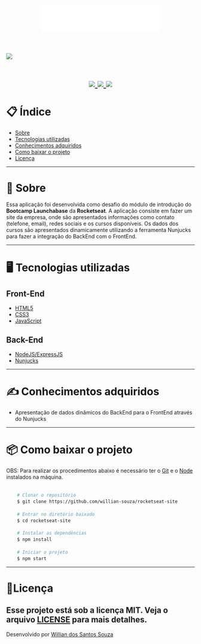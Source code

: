 <h1 align="center">
    <img src="public/img/logo.svg">
<h1>

<h1>
    <img src="public/img/rocketseat.gif">
<h1>

<h1 align = "center">
    <a href="https://www.linkedin.com/in/willian-ssouza/">
        <img src="https://img.shields.io/badge/made%20by-Willian%20Souza-orange">
    </a>
    <a href="https://github.com/willian-souza/rocketseat-site/blob/master/LICENSE">
        <img src="https://img.shields.io/badge/license-MIT-orange">
    </a>    
    <a href="https://frontend.code-inspector.com/public/project/9966/rocketseat-site/dashboard">
        <img src="https://img.shields.io/badge/Code%20Quality%20Score-100-orange">
    </a>
<h1>

# 📋 Índice
- [Sobre](#-sobre)
- [Tecnologias utilizadas](#-tecnologias-utilizadas)
- [Conhecimentos adquiridos](#-conhecimentos-adquiridos)
- [Como baixar o projeto](#-como-baixar-o-projeto)
- [Licença](#-licença)

---

# 📄 Sobre

Essa aplicação foi desenvolvida como desafio do módulo de introdução do **Bootcamp Launchabase** da **Rocketseat**.
A aplicação consiste em fazer um site da empresa, onde são apresentados informações como contato (telefone, email), redes sociais e os cursos disponíveis. Os dados dos cursos são apresentados dinamicamente utilizando a ferramenta Nunjucks para fazer a integração do BackEnd com o FrontEnd.

---

# 🖥 Tecnologias utilizadas
## Front-End
- [HTML5](https://developer.mozilla.org/pt-BR/docs/Web/HTML/HTML5)
- [CSS3](https://developer.mozilla.org/pt-BR/docs/Archive/CSS3)
- [JavaScript](https://developer.mozilla.org/pt-BR/docs/Aprender/JavaScript)

## Back-End
- [NodeJS/ExpressJS](https://developer.mozilla.org/pt-BR/docs/Learn/Server-side/Express_Nodejs/Introdu%C3%A7%C3%A3o)
- [Nunjucks](https://mozilla.github.io/nunjucks/)
---

# ✍ Conhecimentos adquiridos
- Apresentação de dados dinâmicos do BackEnd para o FrontEnd através do Nunjucks
---

# 📦 Como baixar o projeto

 OBS: Para realizar os procedimentos abaixo é necessário ter o [Git](https://git-scm.com/downloads) e o [Node](https://nodejs.org/en/download/) instalados na máquina.

```bash

    # Clonar o repositório
    $ git clone https://github.com/willian-souza/rocketseat-site

    # Entrar no diretório baixado
    $ cd rocketseat-site

    # Instalar as dependências        
    $ npm install 

    # Iniciar o projeto
    $ npm start 

```
---

# 📝Licença
Esse projeto está sob a licença MIT. Veja o arquivo [LICENSE](/LICENSE) para mais detalhes.
---

Desenvolvido por [Willian dos Santos Souza](https://www.linkedin.com/in/willian-ssouza/)

